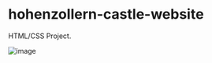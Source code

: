 # hohenzollern-castle-website
HTML/CSS Project.

![image](https://github.com/gabrieliusjan/hoz-castle-website/assets/144029939/8fb6e25d-be2d-4a81-bd17-c971e49266b1)
